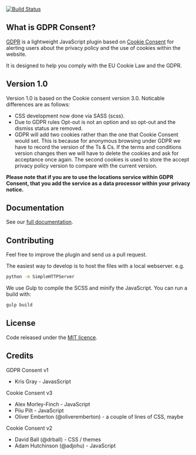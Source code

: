 [![Build Status](https://travis-ci.org/KrisGray/gdprconsent.svg)](https://travis-ci.org/KrisGray/gdprconsent)
## What is GDPR Consent? 

[GDPR]() is a lightweight JavaScript plugin based on [Cookie Consent](https://cookieconsent.insites.com/) for alerting users about the privacy policy and the use of cookies within the website.

It is designed to help you comply with the EU Cookie Law and the GDPR.

## Version 1.0

Version 1.0 is based on the Cookie consent version 3.0. Noticable differences are as follows:

- CSS development now done via SASS (scss).
- Due to GDPR rules Opt-out is not an option and so opt-out and the dismiss status are removed.
- GDPR will add two cookies rather than the one that Cookie Consent would set. This is because for anonymous browsing under GDPR we have to record the version of the Ts &amp; Cs. If the terms and conditions version changes then we will have to delete the cookies and ask for acceptance once again. The second cookies is used to store the accept privacy policy version to compare with the current version.

**Please note that if you are to use the locations service within GDPR Consent, that you add the service as a data processor within your privacy notice.**

## Documentation 

See our [full documentation]().

## Contributing

Feel free to improve the plugin and send us a pull request.  

The easiest way to develop is to host the files with a local webserver. e.g. 

```sh
python -m SimpleHTTPServer
```

We use Gulp to compile the SCSS and minify the JavaScript. You can run a build with:

```sh
gulp build
```

## License

Code released under the [MIT licence](http://opensource.org/licenses/MIT).

## Credits

GDPR Consent v1

+ Kris Gray - JavasScript

Cookie Consent v3

+ Alex Morley-Finch - JavaScript
+ Piiu Pilt - JavaScript
+ Oliver Emberton (@oliveremberton) - a couple of lines of CSS, maybe

Cookie Consent v2

+ David Ball (@drball) - CSS / themes
+ Adam Hutchinson (@adjohu) - JavaScript